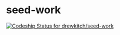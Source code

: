 # seed-work

[ ![Codeship Status for drewkitch/seed-work](https://app.codeship.com/projects/7ef14d10-0df3-0136-3cc5-6ac4deb4b51c/status?branch=master)](https://app.codeship.com/projects/282187)
